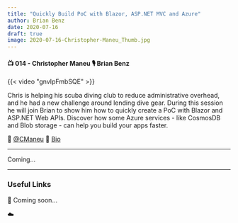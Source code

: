 ```yaml
---
title: "Quickly Build PoC with Blazor, ASP.NET MVC and Azure"
author: Brian Benz
date: 2020-07-16
draft: true
image: 2020-07-16-Christopher-Maneu_Thumb.jpg
---
```


#### 📺 014 - Christopher Maneu 🎙️ Brian Benz

<!--more-->

{{< video "gnvIpFmbSQE" >}}

Chris is helping his scuba diving club to reduce administrative overhead, and he had a new challenge around lending dive gear. During this session he will join Brian to show him how to quickly create a PoC with Blazor and ASP.NET Web APIs. Discover how some Azure services - like CosmosDB and Blob storage - can help you build your apps faster.


🔗 [@CManeu](https://twitter.com/cmaneu)
🔗 [Bio](https://developer.microsoft.com/en-us/advocates/chris_maneu)

---

Coming...

---

### Useful Links

🔗 Coming soon...

☁️
